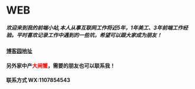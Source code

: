 # WEB
##### 欢迎来到我的前端小站,本人从事互联网工作将近5年，1年美工、3年前端工作经验。平时喜欢记录工作中遇到的一些坑，希望可以跟大家成为朋友！
#### [博客园地址](https://www.cnblogs.com/tw6668/)

#### 另外家中产<font color='#f00'>大闸蟹</font>，需要的朋友也可以联系我！

#### 联系方式 WX:1107854543 